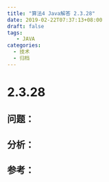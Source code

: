 ```yaml
---
title: "算法4 Java解答 2.3.28"
date: 2019-02-22T07:37:13+08:00
draft: false
tags:
   - JAVA
categories:
  - 技术
  - 归档
---
```



# 2.3.28

## 问题：


## 分析：


## 参考：


